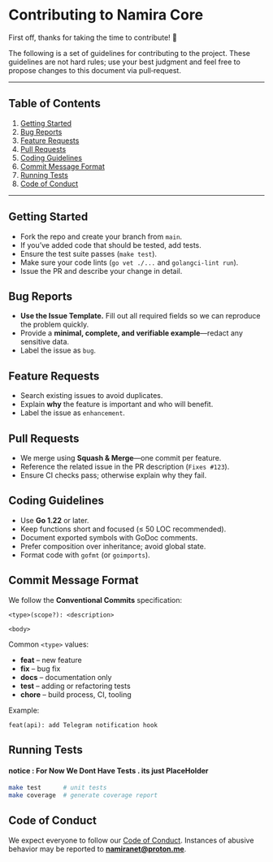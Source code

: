 # Contributing to Namira Core

First off, thanks for taking the time to contribute! :tada:

The following is a set of guidelines for contributing to the project. These guidelines are not hard rules; use your best judgment and feel free to propose changes to this document via pull‑request.

---

## Table of Contents

1. [Getting Started](#getting-started)
2. [Bug Reports](#bug-reports)
3. [Feature Requests](#feature-requests)
4. [Pull Requests](#pull-requests)
5. [Coding Guidelines](#coding-guidelines)
6. [Commit Message Format](#commit-message-format)
7. [Running Tests](#running-tests)
8. [Code of Conduct](#code-of-conduct)

---

## Getting Started

* Fork the repo and create your branch from `main`.
* If you’ve added code that should be tested, add tests.
* Ensure the test suite passes (`make test`).
* Make sure your code lints (`go vet ./...` and `golangci-lint run`).
* Issue the PR and describe your change in detail.

## Bug Reports

* **Use the Issue Template.** Fill out all required fields so we can reproduce the problem quickly.
* Provide a **minimal, complete, and verifiable example**—redact any sensitive data.
* Label the issue as `bug`.

## Feature Requests

* Search existing issues to avoid duplicates.
* Explain **why** the feature is important and who will benefit.
* Label the issue as `enhancement`.

## Pull Requests

* We merge using **Squash & Merge**—one commit per feature.
* Reference the related issue in the PR description (`Fixes #123`).
* Ensure CI checks pass; otherwise explain why they fail.

## Coding Guidelines

* Use **Go 1.22** or later.
* Keep functions short and focused (≤ 50 LOC recommended).
* Document exported symbols with GoDoc comments.
* Prefer composition over inheritance; avoid global state.
* Format code with `gofmt` (or `goimports`).

## Commit Message Format

We follow the **Conventional Commits** specification:


```
<type>(scope?): <description>

<body>
```

Common `<type>` values:

* **feat** – new feature
* **fix** – bug fix
* **docs** – documentation only
* **test** – adding or refactoring tests
* **chore** – build process, CI, tooling

Example:

```
feat(api): add Telegram notification hook
```

## Running Tests

#### notice : For Now We Dont Have Tests . its just PlaceHolder 
```bash
make test      # unit tests 
make coverage  # generate coverage report
```

## Code of Conduct

We expect everyone to follow our [Code of Conduct](CODE_OF_CONDUCT.md). Instances of abusive behavior may be reported to **namiranet@proton.me**.
